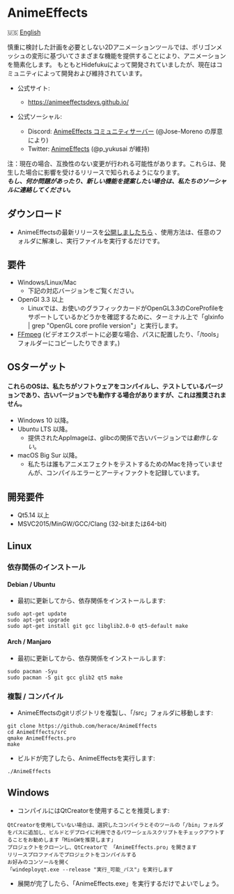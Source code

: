 # AnimeEffects

🇺🇸 [English](https://github.com/AnimeEffectsDevs/AnimeEffects/blob/master/README.md)

慎重に検討した計画を必要としない2Dアニメーションツールでは、ポリゴンメッシュの変形に基づいてさまざまな機能を提供することにより、アニメーションを簡素化します。
もともとHidefukuによって開発されていましたが、現在はコミュニティによって開発および維持されています。

* 公式サイト:<br>
  * https://animeeffectsdevs.github.io/<br>

* 公式ソーシャル:<br>
  * Discord: <a href='https://discord.gg/sKp8Srm'>AnimeEffects コミュニティサーバー</a> (@Jose-Moreno の厚意により)<br>
  * Twitter: <a href='https://twitter.com/anime_effects'>AnimeEffects</a> (@p_yukusai が維持)<br>

注：現在の場合、互換性のない変更が行われる可能性があります。これらは、発生した場合に影響を受けるリリースで知られるようになります。<br>
***もし、何か問題があったり、新しい機能を提案したい場合は、私たちのソーシャルに連絡してください。***

## ダウンロード
* AnimeEffectsの最新リリースを[公開しましたちら](https://github.com/AnimeEffectsDevs/AnimeEffects/releases) 、使用方法は、任意のフォルダに解凍し、実行ファイルを実行するだけです。<br>

## 要件
* Windows/Linux/Mac
  * 下記の対応バージョンをご覧ください。
* OpenGl 3.3 以上
  * Linuxでは、お使いのグラフィックカードがOpenGL3.3のCoreProfileをサポートしているかどうかを確認するために、ターミナル上で「glxinfo | grep "OpenGL core profile version"」と実行します。
* [FFmpeg](https://ffmpeg.org/download.html) (ビデオエクスポートに必要な場合、パスに配置したり、「/tools」フォルダーにコピーしたりできます。)

## OSターゲット
#### これらのOSは、私たちがソフトウェアをコンパイルし、テストしているバージョンであり、古いバージョンでも動作する場合がありますが、これは推奨されません。
* Windows 10 以降。
* Ubuntu LTS 以降。
  * 提供されたAppImageは、glibcの関係で古いバージョンでは*動作しない*。
* macOS Big Sur 以降。
  * 私たちは誰もアニメエフェクトをテストするためのMacを持っていませんが、コンパイルエラーとアーティファクトを記録しています。

## 開発要件
* Qt5.14 以上
* MSVC2015/MinGW/GCC/Clang (32-bitまたは64-bit)

## Linux
### 依存関係のインストール
#### Debian / Ubuntu

* 最初に更新してから、依存関係をインストールします:

```
sudo apt-get update
sudo apt-get upgrade
sudo apt-get install git gcc libglib2.0-0 qt5-default make
```

#### Arch / Manjaro
* 最初に更新してから、依存関係をインストールします:  

```
sudo pacman -Syu
sudo pacman -S git gcc glib2 qt5 make
```

### 複製 / コンパイル
* AnimeEffectsのgitリポジトリを複製し、「/src」フォルダに移動します: 

```
git clone https://github.com/herace/AnimeEffects  
cd AnimeEffects/src
qmake AnimeEffects.pro
make
```
* ビルドが完了したら、AnimeEffectsを実行します:
```
./AnimeEffects  
```

## Windows
* コンパイルにはQtCreatorを使用することを推奨します:
```
QtCreatorを使用していない場合は、選択したコンパイラとそのツールの「/bin」フォルダをパスに追加し、ビルドとデプロイに利用できるパワーシェルスクリプトをチェックアウトすることをお勧めします「MinGWを推奨します」
プロジェクトをクローンし、QtCreatorで 「AnimeEffects.pro」を開きます
リリースプロファイルでプロジェクトをコンパイルする 
お好みのコンソールを開く
「windeployqt.exe --release "実行_可能_パス"」を実行します
```

* 展開が完了したら、「AnimeEffects.exe」を実行するだけでよいでしょう。
